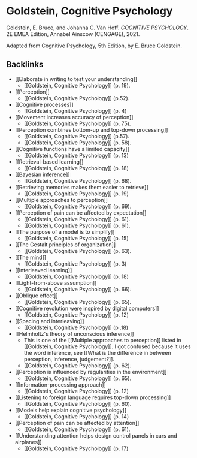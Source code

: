 # Goldstein, Cognitive Psychology
Goldstein, E. Bruce, and Johanna C. Van Hoff. *COGNITIVE PSYCHOLOGY*. 2E EMEA Edition, Annabel Ainscow (CENGAGE), 2021.

Adapted from Cognitive Psychology, 5th Edition, by E. Bruce Goldstein.

## Backlinks
* [[Elaborate in writing to test your understanding]]
	* [[Goldstein, Cognitive Psychology]] (p. 19).
* [[Perception]]
	* [[Goldstein, Cognitive Psychology]] (p.52).
* [[Cognitive processes]]
	* [[Goldstein, Cognitive Psychology]] (p. 4)
* [[Movement increases accuracy of perception]]
	* [[Goldstein, Cognitive Psychology]] (p. 75).
* [[Perception combines bottom-up and top-down processing]]
	* [[Goldstein, Cognitive Psychology]]  (p.57).
	* [[Goldstein, Cognitive Psychology]] (p. 58).
* [[Cognitive functions have a limited capacity]]
	* [[Goldstein, Cognitive Psychology]] (p. 13)
* [[Retrieval-based learning]]
	* [[Goldstein, Cognitive Psychology]] (p. 18)
* [[Bayesian inference]]
	* [[Goldstein, Cognitive Psychology]] (p. 68).
* [[Retrieving memories makes them easier to retrieve]]
	* [[Goldstein, Cognitive Psychology]] (p. 19)
* [[Multiple approaches to perception]]
	* [[Goldstein, Cognitive Psychology]] (p. 69).
* [[Perception of pain can be affected by expectation]]
	* [[Goldstein, Cognitive Psychology]] (p. 61).
	* [[Goldstein, Cognitive Psychology]] (p. 61).
* [[The purpose of a model is to simplify]]
	* [[Goldstein, Cognitive Psychology]] (p. 15)
* [[The Gestalt principles of organization]]
	* [[Goldstein, Cognitive Psychology]] (p. 63).
* [[The mind]]
	* [[Goldstein, Cognitive Psychology]] (p. 3)
* [[Interleaved learning]]
	* [[Goldstein, Cognitive Psychology]] (p. 18)
* [[Light-from-above assumption]]
	* [[Goldstein, Cognitive Psychology]] (p. 66).
* [[Oblique effect]]
	* [[Goldstein, Cognitive Psychology]] (p. 65).
* [[Cognitive revolution were inspired by digital computers]]
	* [[Goldstein, Cognitive Psychology]] (p. 12)
* [[Spacing and interleaving]]
	* [[Goldstein, Cognitive Psychology]] (p .18)
* [[Helmholtz's theory of unconscious inference]]
	* This is one of the [[Multiple approaches to perception]] listed in [[Goldstein, Cognitive Psychology]]. I got confused because it uses the word inference, see [[What is the difference in between perception, inference, judgement?]].
	* [[Goldstein, Cognitive Psychology]] (p. 62).
* [[Perception is influenced by regularities in the environment]]
	* [[Goldstein, Cognitive Psychology]] (p. 65).
* [[Information-processing approach]]
	* [[Goldstein, Cognitive Psychology]] (p. 12)
* [[Listening to foreign language requires top-down processing]]
	* [[Goldstein, Cognitive Psychology]] (p. 60).
* [[Models help explain cognitive psychology]]
	* [[Goldstein, Cognitive Psychology]] (p. 14)
* [[Perception of pain can be affected by attention]]
	* [[Goldstein, Cognitive Psychology]] (p. 61).
* [[Understanding attention helps design control panels in cars and airplanes]]
	* [[Goldstein, Cognitive Psychology]] (p. 17)

<!-- #evergreen #literature #^inbox/book -->

<!-- {BearID:F5B19D3E-91F4-49C8-A21B-2A3B30E8F2DF-1581-00000068458FC7DD} -->
